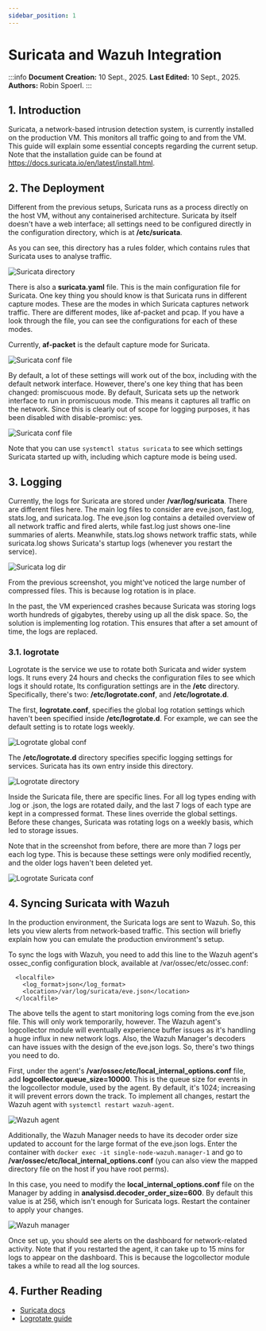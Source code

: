 ```yaml
---
sidebar_position: 1
---
```


# Suricata and Wazuh Integration

:::info
**Document Creation:** 10 Sept., 2025. **Last Edited:** 10 Sept., 2025. **Authors:** Robin Spoerl.
:::

## 1. Introduction 

Suricata, a network-based intrusion detection system, is currently installed on the production VM. This monitors all traffic going to and from the VM. This guide will explain some essential concepts regarding the current setup. Note that the installation guide can be found at https://docs.suricata.io/en/latest/install.html. 

## 2. The Deployment

Different from the previous setups, Suricata runs as a process directly on the host VM, without any containerised architecture. Suricata by itself doesn't have a web interface; all settings need to be configured directly in the configuration directory, which is at **/etc/suricata**. 

As you can see, this directory has a rules folder, which contains rules that Suricata uses to analyse traffic. 

![Suricata directory](./img-suricata/dir.png)

There is also a **suricata.yaml** file. This is the main configuration file for Suricata. One key thing you should know is that Suricata runs in different capture modes. These are the modes in which Suricata captures network traffic. There are different modes, like af-packet and pcap. If you have a look through the file, you can see the configurations for each of these modes.

Currently, **af-packet** is the default capture mode for Suricata. 

![Suricata conf file](./img-suricata/af-packet.png)

By default, a lot of these settings will work out of the box, including with the default network interface. However, there's one key thing that has been changed: promiscuous mode. By default, Suricata sets up the network interface to run in promiscuous mode. This means it captures all traffic on the network. Since this is clearly out of scope for logging purposes, it has been disabled with disable-promisc: yes. 

![Suricata conf file](./img-suricata/promisc-mode.png)

Note that you can use `systemctl status suricata` to see which settings Suricata started up with, including which capture mode is being used. 

## 3. Logging

Currently, the logs for Suricata are stored under **/var/log/suricata**. There are different files here. The main log files to consider are eve.json, fast.log, stats.log, and suricata.log. The eve.json log contains a detailed overview of all network traffic and fired alerts, while fast.log just shows one-line summaries of alerts. Meanwhile, stats.log shows network traffic stats, while suricata.log shows Suricata's startup logs (whenever you restart the service).

![Suricata log dir](./img-suricata/suricata-logs.png)

From the previous screenshot, you might've noticed the large number of compressed files. This is because log rotation is in place. 

In the past, the VM experienced crashes because Suricata was storing logs worth hundreds of gigabytes, thereby using up all the disk space. So, the solution is implementing log rotation. This ensures that after a set amount of time, the logs are replaced. 

### 3.1. logrotate

Logrotate is the service we use to rotate both Suricata and wider system logs. It runs every 24 hours and checks the configuration files to see which logs it should rotate, Its configuration settings are in the **/etc** directory. Specifically, there's two: **/etc/logrotate.conf**, and **/etc/logrotate.d**. 

The first, **logrotate.conf**, specifies the global log rotation settings which haven't been specified inside **/etc/logrotate.d**. For example, we can see the default setting is to rotate logs weekly. 

![Logrotate global conf](./img-suricata/logrotate-conf.png)

The **/etc/logrotate.d** directory specifies specific logging settings for services. Suricata has its own entry inside this directory. 

![Logrotate directory](./img-suricata/logrotate-dir.png)

Inside the Suricata file, there are specific lines. For all log types ending with .log or .json, the logs are rotated daily, and the last 7 logs of each type are kept in a compressed format. These lines override the global settings. Before these changes, Suricata was rotating logs on a weekly basis, which led to storage issues. 

Note that in the screenshot from before, there are more than 7 logs per each log type. This is because these settings were only modified recently, and the older logs haven't been deleted yet. 

![Logrotate Suricata conf](./img-suricata/logrotate-suricata.png)

## 4. Syncing Suricata with Wazuh

In the production environment, the Suricata logs are sent to Wazuh. So, this lets you view alerts from network-based traffic. This section will briefly explain how you can emulate the production environment's setup. 

To sync the logs with Wazuh, you need to add this line to the Wazuh agent's ossec_config configuration block, available at /var/ossec/etc/ossec.conf:

```
  <localfile>
    <log_format>json</log_format>
    <location>/var/log/suricata/eve.json</location>
  </localfile>
```
The above tells the agent to start monitoring logs coming from the eve.json file. This will only work temporarily, however. The Wazuh agent's logcollector module will eventually experience buffer issues as it's handling a huge influx in new network logs. Also, the Wazuh Manager's decoders can have issues with the design of the eve.json logs. So, there's two things you need to do.

First, under the agent's **/var/ossec/etc/local_internal_options.conf** file, add **logcollector.queue_size=10000**. This is the queue size for events in the logcollector module, used by the agent. By default, it's 1024; increasing it will prevent errors down the track. To implement all changes, restart the Wazuh agent with `systemctl restart wazuh-agent`. 

![Wazuh agent](./img-suricata/agent-options.png)

Additionally, the Wazuh Manager needs to have its decoder order size updated to account for the large format of the eve.json logs. Enter the container with `docker exec -it single-node-wazuh.manager-1` and go to **/var/ossec/etc/local_internal_options.conf** (you can also view the mapped directory file on the host if you have root perms).

In this case, you need to modify the **local_internal_options.conf** file on the Manager by adding in **analysisd.decoder_order_size=600**. By default this value is at 256, which isn't enough for Suricata logs. Restart the container to apply your changes. 

![Wazuh manager](./img-suricata/manager-options.png)

Once set up, you should see alerts on the dashboard for network-related activity. Note that if you restarted the agent, it can take up to 15 mins for logs to appear on the dashboard. This is because the logcollector module takes a while to read all the log sources. 

## 4. Further Reading

- [Suricata docs](https://docs.suricata.io/en/latest/)
- [Logrotate guide](https://betterstack.com/community/guides/logging/how-to-manage-log-files-with-logrotate-on-ubuntu-20-04/)
